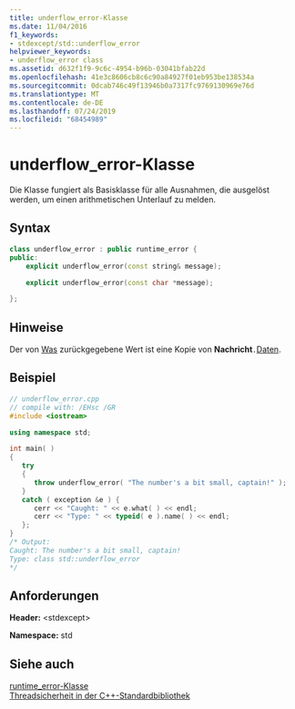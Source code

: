 ```yaml
---
title: underflow_error-Klasse
ms.date: 11/04/2016
f1_keywords:
- stdexcept/std::underflow_error
helpviewer_keywords:
- underflow_error class
ms.assetid: d632f1f9-9c6c-4954-b96b-03041bfab22d
ms.openlocfilehash: 41e3c8606cb8c6c90a84927f01eb953be138534a
ms.sourcegitcommit: 0dcab746c49f13946b0a7317fc9769130969e76d
ms.translationtype: MT
ms.contentlocale: de-DE
ms.lasthandoff: 07/24/2019
ms.locfileid: "68454989"
---
```

# <a name="underflowerror-class"></a>underflow_error-Klasse

Die Klasse fungiert als Basisklasse für alle Ausnahmen, die ausgelöst werden, um einen arithmetischen Unterlauf zu melden.

## <a name="syntax"></a>Syntax

```cpp
class underflow_error : public runtime_error {
public:
    explicit underflow_error(const string& message);

    explicit underflow_error(const char *message);

};
```

## <a name="remarks"></a>Hinweise

Der von [Was](../standard-library/exception-class.md) zurückgegebene Wert ist eine Kopie von **Nachricht**`.`[Daten](../standard-library/basic-string-class.md#data).

## <a name="example"></a>Beispiel

```cpp
// underflow_error.cpp
// compile with: /EHsc /GR
#include <iostream>

using namespace std;

int main( )
{
   try
   {
      throw underflow_error( "The number's a bit small, captain!" );
   }
   catch ( exception &e ) {
      cerr << "Caught: " << e.what( ) << endl;
      cerr << "Type: " << typeid( e ).name( ) << endl;
   };
}
/* Output:
Caught: The number's a bit small, captain!
Type: class std::underflow_error
*/
```

## <a name="requirements"></a>Anforderungen

**Header:** \<stdexcept>

**Namespace:** std

## <a name="see-also"></a>Siehe auch

[runtime_error-Klasse](../standard-library/runtime-error-class.md)\
[Threadsicherheit in der C++-Standardbibliothek](../standard-library/thread-safety-in-the-cpp-standard-library.md)
